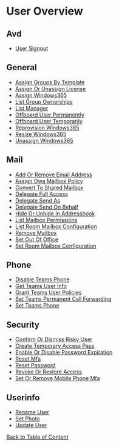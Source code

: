 # User Overview

<a name='user-avd'></a>
## Avd
  - [User Signout](avd/user-signout.md)
<a name='user-general'></a>
## General
  - [Assign Groups By Template](general/assign-groups-by-template.md)
  - [Assign Or Unassign License](general/assign-or-unassign-license.md)
  - [Assign Windows365](general/assign-windows365.md)
  - [List Group Ownerships](general/list-group-ownerships.md)
  - [List Manager](general/list-manager.md)
  - [Offboard User Permanently](general/offboard-user-permanently.md)
  - [Offboard User Temporarily](general/offboard-user-temporarily.md)
  - [Reprovision Windows365](general/reprovision-windows365.md)
  - [Resize Windows365](general/resize-windows365.md)
  - [Unassign Windows365](general/unassign-windows365.md)
<a name='user-mail'></a>
## Mail
  - [Add Or Remove Email Address](mail/add-or-remove-email-address.md)
  - [Assign Owa Mailbox Policy](mail/assign-owa-mailbox-policy.md)
  - [Convert To Shared Mailbox](mail/convert-to-shared-mailbox.md)
  - [Delegate Full Access](mail/delegate-full-access.md)
  - [Delegate Send As](mail/delegate-send-as.md)
  - [Delegate Send On Behalf](mail/delegate-send-on-behalf.md)
  - [Hide Or Unhide In Addressbook](mail/hide-or-unhide-in-addressbook.md)
  - [List Mailbox Permissions](mail/list-mailbox-permissions.md)
  - [List Room Mailbox Configuration](mail/list-room-mailbox-configuration.md)
  - [Remove Mailbox](mail/remove-mailbox.md)
  - [Set Out Of Office](mail/set-out-of-office.md)
  - [Set Room Mailbox Configuration](mail/set-room-mailbox-configuration.md)
<a name='user-phone'></a>
## Phone
  - [Disable Teams Phone](phone/disable-teams-phone.md)
  - [Get Teams User Info](phone/get-teams-user-info.md)
  - [Grant Teams User Policies](phone/grant-teams-user-policies.md)
  - [Set Teams Permanent Call Forwarding](phone/set-teams-permanent-call-forwarding.md)
  - [Set Teams Phone](phone/set-teams-phone.md)
<a name='user-security'></a>
## Security
  - [Confirm Or Dismiss Risky User](security/confirm-or-dismiss-risky-user.md)
  - [Create Temporary Access Pass](security/create-temporary-access-pass.md)
  - [Enable Or Disable Password Expiration](security/enable-or-disable-password-expiration.md)
  - [Reset Mfa](security/reset-mfa.md)
  - [Reset Password](security/reset-password.md)
  - [Revoke Or Restore Access](security/revoke-or-restore-access.md)
  - [Set Or Remove Mobile Phone Mfa](security/set-or-remove-mobile-phone-mfa.md)
<a name='user-userinfo'></a>
## Userinfo
  - [Rename User](userinfo/rename-user.md)
  - [Set Photo](userinfo/set-photo.md)
  - [Update User](userinfo/update-user.md)

[Back to Table of Content](../../README.md)

